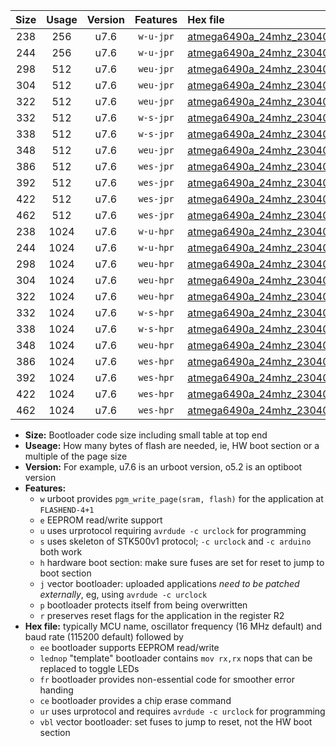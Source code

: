|Size|Usage|Version|Features|Hex file|
|:-:|:-:|:-:|:-:|:--|
|238|256|u7.6|`w-u-jpr`|[atmega6490a_24mhz_230400bps_ur_vbl.hex](https://raw.githubusercontent.com/stefanrueger/urboot/main//atmega6490a_24mhz_230400bps_ur_vbl.hex)|
|244|256|u7.6|`w-u-jpr`|[atmega6490a_24mhz_230400bps_lednop_ur_vbl.hex](https://raw.githubusercontent.com/stefanrueger/urboot/main//atmega6490a_24mhz_230400bps_lednop_ur_vbl.hex)|
|298|512|u7.6|`weu-jpr`|[atmega6490a_24mhz_230400bps_ee_ur_vbl.hex](https://raw.githubusercontent.com/stefanrueger/urboot/main//atmega6490a_24mhz_230400bps_ee_ur_vbl.hex)|
|304|512|u7.6|`weu-jpr`|[atmega6490a_24mhz_230400bps_ee_lednop_ur_vbl.hex](https://raw.githubusercontent.com/stefanrueger/urboot/main//atmega6490a_24mhz_230400bps_ee_lednop_ur_vbl.hex)|
|322|512|u7.6|`weu-jpr`|[atmega6490a_24mhz_230400bps_ee_lednop_fr_ur_vbl.hex](https://raw.githubusercontent.com/stefanrueger/urboot/main//atmega6490a_24mhz_230400bps_ee_lednop_fr_ur_vbl.hex)|
|332|512|u7.6|`w-s-jpr`|[atmega6490a_24mhz_230400bps_vbl.hex](https://raw.githubusercontent.com/stefanrueger/urboot/main//atmega6490a_24mhz_230400bps_vbl.hex)|
|338|512|u7.6|`w-s-jpr`|[atmega6490a_24mhz_230400bps_lednop_vbl.hex](https://raw.githubusercontent.com/stefanrueger/urboot/main//atmega6490a_24mhz_230400bps_lednop_vbl.hex)|
|348|512|u7.6|`weu-jpr`|[atmega6490a_24mhz_230400bps_ee_lednop_fr_ce_ur_vbl.hex](https://raw.githubusercontent.com/stefanrueger/urboot/main//atmega6490a_24mhz_230400bps_ee_lednop_fr_ce_ur_vbl.hex)|
|386|512|u7.6|`wes-jpr`|[atmega6490a_24mhz_230400bps_ee_vbl.hex](https://raw.githubusercontent.com/stefanrueger/urboot/main//atmega6490a_24mhz_230400bps_ee_vbl.hex)|
|392|512|u7.6|`wes-jpr`|[atmega6490a_24mhz_230400bps_ee_lednop_vbl.hex](https://raw.githubusercontent.com/stefanrueger/urboot/main//atmega6490a_24mhz_230400bps_ee_lednop_vbl.hex)|
|422|512|u7.6|`wes-jpr`|[atmega6490a_24mhz_230400bps_ee_lednop_fr_vbl.hex](https://raw.githubusercontent.com/stefanrueger/urboot/main//atmega6490a_24mhz_230400bps_ee_lednop_fr_vbl.hex)|
|462|512|u7.6|`wes-jpr`|[atmega6490a_24mhz_230400bps_ee_lednop_fr_ce_vbl.hex](https://raw.githubusercontent.com/stefanrueger/urboot/main//atmega6490a_24mhz_230400bps_ee_lednop_fr_ce_vbl.hex)|
|238|1024|u7.6|`w-u-hpr`|[atmega6490a_24mhz_230400bps_ur.hex](https://raw.githubusercontent.com/stefanrueger/urboot/main//atmega6490a_24mhz_230400bps_ur.hex)|
|244|1024|u7.6|`w-u-hpr`|[atmega6490a_24mhz_230400bps_lednop_ur.hex](https://raw.githubusercontent.com/stefanrueger/urboot/main//atmega6490a_24mhz_230400bps_lednop_ur.hex)|
|298|1024|u7.6|`weu-hpr`|[atmega6490a_24mhz_230400bps_ee_ur.hex](https://raw.githubusercontent.com/stefanrueger/urboot/main//atmega6490a_24mhz_230400bps_ee_ur.hex)|
|304|1024|u7.6|`weu-hpr`|[atmega6490a_24mhz_230400bps_ee_lednop_ur.hex](https://raw.githubusercontent.com/stefanrueger/urboot/main//atmega6490a_24mhz_230400bps_ee_lednop_ur.hex)|
|322|1024|u7.6|`weu-hpr`|[atmega6490a_24mhz_230400bps_ee_lednop_fr_ur.hex](https://raw.githubusercontent.com/stefanrueger/urboot/main//atmega6490a_24mhz_230400bps_ee_lednop_fr_ur.hex)|
|332|1024|u7.6|`w-s-hpr`|[atmega6490a_24mhz_230400bps.hex](https://raw.githubusercontent.com/stefanrueger/urboot/main//atmega6490a_24mhz_230400bps.hex)|
|338|1024|u7.6|`w-s-hpr`|[atmega6490a_24mhz_230400bps_lednop.hex](https://raw.githubusercontent.com/stefanrueger/urboot/main//atmega6490a_24mhz_230400bps_lednop.hex)|
|348|1024|u7.6|`weu-hpr`|[atmega6490a_24mhz_230400bps_ee_lednop_fr_ce_ur.hex](https://raw.githubusercontent.com/stefanrueger/urboot/main//atmega6490a_24mhz_230400bps_ee_lednop_fr_ce_ur.hex)|
|386|1024|u7.6|`wes-hpr`|[atmega6490a_24mhz_230400bps_ee.hex](https://raw.githubusercontent.com/stefanrueger/urboot/main//atmega6490a_24mhz_230400bps_ee.hex)|
|392|1024|u7.6|`wes-hpr`|[atmega6490a_24mhz_230400bps_ee_lednop.hex](https://raw.githubusercontent.com/stefanrueger/urboot/main//atmega6490a_24mhz_230400bps_ee_lednop.hex)|
|422|1024|u7.6|`wes-hpr`|[atmega6490a_24mhz_230400bps_ee_lednop_fr.hex](https://raw.githubusercontent.com/stefanrueger/urboot/main//atmega6490a_24mhz_230400bps_ee_lednop_fr.hex)|
|462|1024|u7.6|`wes-hpr`|[atmega6490a_24mhz_230400bps_ee_lednop_fr_ce.hex](https://raw.githubusercontent.com/stefanrueger/urboot/main//atmega6490a_24mhz_230400bps_ee_lednop_fr_ce.hex)|

- **Size:** Bootloader code size including small table at top end
- **Useage:** How many bytes of flash are needed, ie, HW boot section or a multiple of the page size
- **Version:** For example, u7.6 is an urboot version, o5.2 is an optiboot version
- **Features:**
  + `w` urboot provides `pgm_write_page(sram, flash)` for the application at `FLASHEND-4+1`
  + `e` EEPROM read/write support
  + `u` uses urprotocol requiring `avrdude -c urclock` for programming
  + `s` uses skeleton of STK500v1 protocol; `-c urclock` and `-c arduino` both work
  + `h` hardware boot section: make sure fuses are set for reset to jump to boot section
  + `j` vector bootloader: uploaded applications *need to be patched externally*, eg, using `avrdude -c urclock`
  + `p` bootloader protects itself from being overwritten
  + `r` preserves reset flags for the application in the register R2
- **Hex file:** typically MCU name, oscillator frequency (16 MHz default) and baud rate (115200 default) followed by
  + `ee` bootloader supports EEPROM read/write
  + `lednop` "template" bootloader contains `mov rx,rx` nops that can be replaced to toggle LEDs
  + `fr` bootloader provides non-essential code for smoother error handing
  + `ce` bootloader provides a chip erase command
  + `ur` uses urprotocol and requires `avrdude -c urclock` for programming
  + `vbl` vector bootloader: set fuses to jump to reset, not the HW boot section
